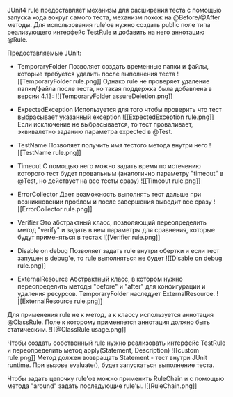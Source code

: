 JUnit4 rule предоставляет механизм для расширения теста с помощью запуска кода вокруг самого теста, механизм похож на @Before/@After методы.
Для использования rule'ов нужно создать public поле типа реализующего интерфейс TestRule и добавить на него аннотацию @Rule.

Предоставляемые JUnit:
- TemporaryFolder
	Позволяет создать временные папки и файлы, которые требуется удалить после выполнения теста
	![[TemporaryFolder rule.png]]
	Однако rule не проверяет удаление папки/файла после теста, но такая поддержка была добавлена в версии 4.13:
	![[TemporaryFolder assureDeletion.png]]

- ExpectedException
	Используется для того чтобы проверить что тест выбрасывает указанный exception
	![[ExpectedException rule.png]]
	Если исключение не выбрасывается, то тест проваливает, эквивалетно заданию параметра expected в @Test.

- TestName
	Позволяет получить имя тестого метода внутри него
	![[TestName rule.png]]

- Timeout
	С помощью него можно задать время по истечению которого тест будет провальным (аналогично параметру "timeout" в @Test, но действует на все тесты сразу)
	![[Timeout rule.png]]

- ErrorCollector
	Дает возможность выполнять тест дальше при возникновении проблем и после завершения выводит все сразу
	![[ErrorCollector rule.png]]

- Verifier
	Это абстрактный класс, позволяющий переопределить метод "verify" и задать в нем параметры для сравнения, которые будут применяться в тестах
	![[Verifier rule.png]]

- Disable on debug
	Позволяет задать rule внутри обертки и если тест запущен в debug'е, то rule выполняться не будет
	![[Disable on debug rule.png]]

- ExternalResource
 Абстрактный класс, в котором нужно переопределить методы "before" и "after" для конфигурации и удаления ресурсов. TemporaryFolder наследует ExternalResource.
 ![[ExternalResource rule.png]]

Для применения rule не к метод, а к классу используется аннотация @ClassRule. Поле к которому применяется аннотация должно быть статическим.
![[@ClassRule usage.png]]

Чтобы создать собственный rule нужно реализовать интерфейс TestRule и переопределить метод apply(Statement, Description)
![[custom rule.png]]
Метод должен возвращать Statement - тест внутри JUnit runtime. При вызове evaluate(), будет запускаться выполнение теста.

Чтобы задать цепочку rule'ов можно применить RuleChain и с помощью метода "around" задать последующие rule'ы.
![[RuleChain.png]]